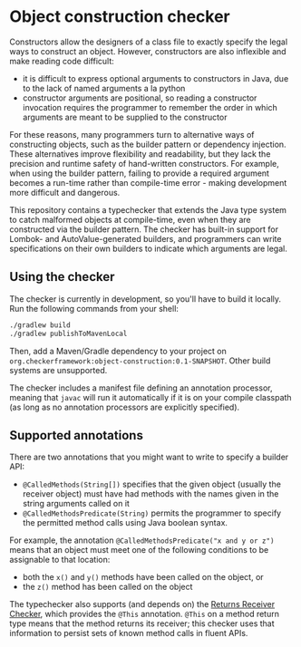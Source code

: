 # Object construction checker

Constructors allow the designers of a class file to exactly specify the legal ways to construct
an object. However, constructors are also inflexible and make reading code difficult:
* it is difficult to express optional arguments to constructors in Java, due to the lack of named arguments a la python
* constructor arguments are positional, so reading a constructor invocation requires the programmer to remember
the order in which arguments are meant to be supplied to the constructor

For these reasons, many programmers turn to alternative ways of constructing objects, such as the builder pattern
or dependency injection. These alternatives improve flexibility and readability, 
but they lack the precision and runtime safety of hand-written constructors. For example, when using the
builder pattern, failing to provide a required argument becomes a run-time rather than compile-time error -
making development more difficult and dangerous.

This repository contains a typechecker that extends the Java type system to catch malformed objects at
compile-time, even when they are constructed via the builder pattern. The checker has built-in support
for Lombok- and AutoValue-generated builders, and programmers can write specifications on their own
builders to indicate which arguments are legal.

## Using the checker

The checker is currently in development, so you'll have to build it locally. Run the following commands
from your shell:

```bash
./gradlew build
./gradlew publishToMavenLocal
```

Then, add a Maven/Gradle dependency to your project on `org.checkerframework:object-construction:0.1-SNAPSHOT`.
Other build systems are unsupported.

The checker includes a manifest file defining an annotation processor, meaning that `javac` will run it
automatically if it is on your compile classpath (as long as no annotation processors are explicitly specified).

## Supported annotations

There are two annotations that you might want to write to specify a builder API:
* `@CalledMethods(String[])` specifies that the given object (usually the receiver object) must have had
methods with the names given in the string arguments called on it
* `@CalledMethodsPredicate(String)` permits the programmer to specify the permitted method calls using
Java boolean syntax. 

For example, the annotation `@CalledMethodsPredicate("x and y or z")` means that
an object must meet one of the following conditions to be assignable to that location:
* both the `x()` and `y()` methods have been called on the object, or
* the `z()` method has been called on the object

The typechecker also supports (and depends on) the 
[Returns Receiver Checker](github.com/msridhar/returnsrcvr-checker), which provides the
`@This` annotation. `@This` on a method return type means that the method returns its receiver;
this checker uses that information to persist sets of known method calls in fluent APIs.
